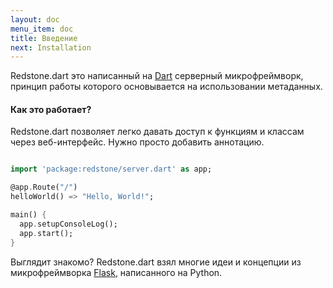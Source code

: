 ```yaml
---
layout: doc
menu_item: doc
title: Введение
next: Installation
---
```

Redstone.dart это написанный на [Dart](https://www.dartlang.org/) серверный микрофреймворк, принцип работы которого основывается на использовании метаданных.

#### Как это работает?

Redstone.dart позволяет легко давать доступ к функциям и классам через веб-интерфейс. Нужно просто добавить аннотацию.

```dart

import 'package:redstone/server.dart' as app;

@app.Route("/")
helloWorld() => "Hello, World!";

main() {
  app.setupConsoleLog();
  app.start();
}
``` 

Выглядит знакомо? Redstone.dart взял многие идеи и концепции из микрофреймворка [Flask](http://flask.pocoo.org/), написанного на Python.
